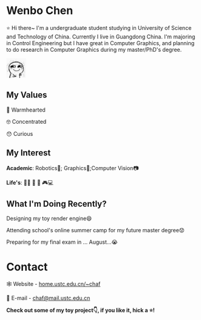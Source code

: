 # Wenbo Chen

:star: Hi there~ I'm a undergraduate student studying in University of Science and Technology of China. Currently I live in Guangdong China. I'm majoring in Control Engineering but I have great in Computer Graphics, and planning to do research in Computer Graphics during my master/PhD's degree.

![](./img/1.gif)

## My Values

:green_heart: Warmhearted

:nerd_face: Concentrated

:hushed: Curious

## My Interest

**Academic**: Robotics:robot:; Graphics:small_red_triangle:;Computer Vision:camera: 

**Life's**: :swimming_man: :ping_pong: :movie_camera: :video_game::computer:

## What I'm Doing Recently?

Designing my toy render engine:smile:

Attending school's online summer camp for my future master degree:worried:

Preparing for my final exam in ... August...:sob:

# Contact

:spider_web: Website - [home.ustc.edu.cn/~chaf](http://home.ustc.edu.cn/~chaf)

:e-mail: E-mail - [chaf@mail.ustc.edu.cn](mailto:chaf@mail.ustc.edu.cn) 

**Check out some of my toy project:point_down:, if you like it, hick a :star:!**